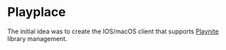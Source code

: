 # Playplace
The initial idea was to create the IOS/macOS client that supports [Playnite](https://playnite.link/) library management.
